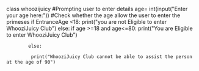 class whoozijuicy
#Prompting user to enter details
     age= int(input("Enter your age here:"))
     #Check whether the age allow the user to enter the primeses
     if EntranceAge <18:
        print("you are not Eligible to enter WhooziJuicy Club")
          else:
          if age >=18 and age<=80:
             print("You are Eligible to enter WhooziJuicy Club")
             
            else:
            
             print("WhooziJuicy Club cannot be able to assist the person at the age of 90")
             
             
             
             
             
            
               
          
          
